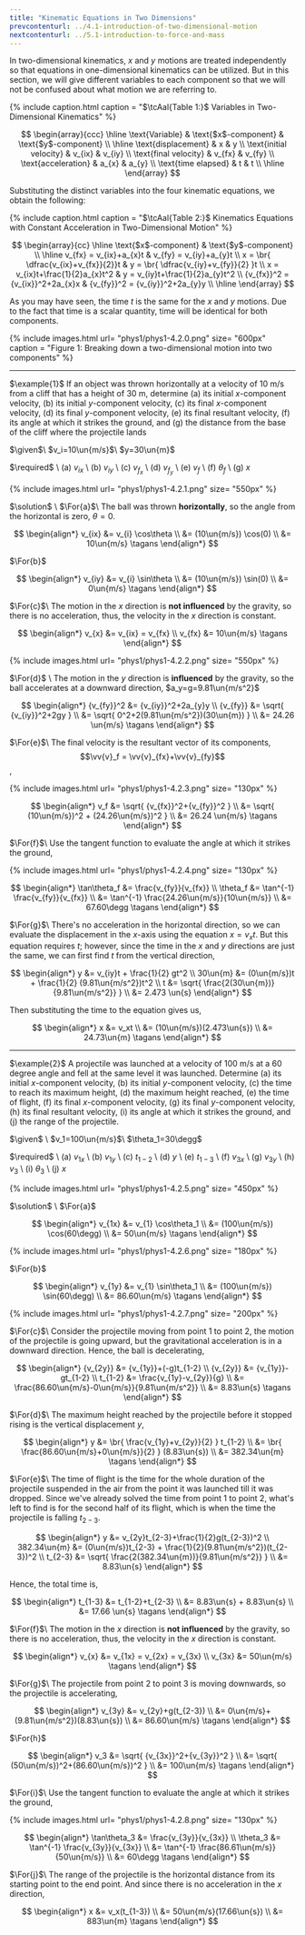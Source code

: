 ```yaml
---
title: "Kinematic Equations in Two Dimensions"
prevcontenturl: ../4.1-introduction-of-two-dimensional-motion
nextcontenturl: ../5.1-introduction-to-force-and-mass
---
```





In two-dimensional kinematics, $x$ and $y$ motions are treated independently so that equations in one-dimensional kinematics can be utilized. But in this section, we will give different variables to each component so that we will not be confused about what motion we are referring to.

{% include caption.html 
    caption = "$\tcAal{Table 1:}$ Variables in Two-Dimensional Kinematics"
%}

$$
\begin{array}{ccc}
	\hline
	\text{Variable} & \text{$x$-component} & \text{$y$-component} \\
	\hline
	\text{displacement}	    & x		    & y \\
	\text{initial velocity}	& v_{ix}	& v_{iy} \\
	\text{final velocity}	& v_{fx}	& v_{fy} \\
	\text{acceleration}	    & a_{x}		& a_{y} \\
	\text{time elapsed}	    & t			& t	 \\
	\hline
\end{array}
$$





Substituting the distinct variables into the four kinematic equations, we obtain the following: 


{% include caption.html 
    caption = "$\tcAal{Table 2:}$ Kinematics Equations with Constant Acceleration in Two-Dimensional Motion"
%}

$$
\begin{array}{cc}
	\hline
	\text{$x$-component} & \text{$y$-component} \\
	\hline
	v_{fx} = v_{ix}+a_{x}t			    & v_{fy} = v_{iy}+a_{y}t	\\
	x = \br{ \dfrac{v_{ix}+v_{fx}}{2}}t 	& y = \br{ \dfrac{v_{iy}+v_{fy}}{2} }t \\
	x = v_{ix}t+\frac{1}{2}a_{x}t^2	    & y = v_{iy}t+\frac{1}{2}a_{y}t^2 \\
	{v_{fx}}^2 = {v_{ix}}^2+2a_{x}x	    & {v_{fy}}^2 = {v_{iy}}^2+2a_{y}y \\	
	\hline
\end{array}
$$







As you may have seen, the time $t$ is the same for the $x$ and $y$ motions. Due to the fact that time is a scalar quantity, time will be identical for both components.




{% include images.html 
    url= "phys1/phys1-4.2.0.png" 
    size= "600px"
    caption = "Figure 1: Breaking down a two-dimensional motion into two components"
%}


---
$\example{1}$
If an object was thrown horizontally at a velocity of 10 m/s from a cliff that has a height of 30 m, determine (a) its initial $x$-component velocity,  (b)  its  initial  $y$-component  velocity,  (c)  its  final  $x$-component velocity, (d) its final $y$-component velocity, (e) its final resultant velocity, (f) its angle at which it strikes the ground, and (g) the distance from the base of the cliff where the projectile lands

$\given$\\
$v_i=10\un{m/s}$\\
$y=30\un{m}$


$\required$ \\
(a) $v_{ix}$ \\
(b) $v_{iy}$ \\
(c) $v_{f_x}$ \\
(d) $v_{f_y}$ \\
(e) $v_{f}$ \\
(f) $\theta_f$ \\
(g) $x$




{% include images.html 
    url= "phys1/phys1-4.2.1.png" 
    size= "550px"
%}


$\solution$ \\
$\For{a}$\\
The ball was thrown **horizontally**, so the angle from the horizontal is zero, $\theta=0$.

$$
\begin{align*}
	v_{ix} &= v_{i} \cos\theta \\
	&= (10\un{m/s}) \cos(0) \\
	&= 10\un{m/s}		\tagans
\end{align*}
$$

$\For{b}$

$$
\begin{align*}
	v_{iy} &= v_{i} \sin\theta \\
	&= (10\un{m/s}) \sin(0) \\
	&= 0\un{m/s}		\tagans
\end{align*}
$$



$\For{c}$\\
The motion in the $x$ direction is **not influenced** by the gravity, so there is no acceleration, thus, the velocity in the $x$ direction is constant.

$$
\begin{align*}
	v_{x} &= v_{ix} = v_{fx} \\
	v_{fx} &= 10\un{m/s}	\tagans
\end{align*}
$$

{% include images.html 
    url= "phys1/phys1-4.2.2.png" 
    size= "550px"
%}




$\For{d}$ \\
The motion in the $y$ direction is **influenced** by the gravity, so the ball accelerates at a downward direction, $a_y=g=9.81\un{m/s^2}$

$$
\begin{align*}
	{v_{fy}}^2 &= {v_{iy}}^2+2a_{y}y \\
	{v_{fy}} &= \sqrt{ {v_{iy}}^2+2gy } \\
	&= \sqrt{ 0^2+2(9.81\un{m/s^2})(30\un{m}) } \\
	&= 24.26 \un{m/s}		\tagans
\end{align*}
$$



$\For{e}$\\
The final velocity is the resultant vector of its components, $$\vv{v}_f = \vv{v}_{fx}+\vv{v}_{fy}$$,

{% include images.html 
    url= "phys1/phys1-4.2.3.png" 
    size= "130px"
%}

$$
\begin{align*}
	v_f &= \sqrt{ {v_{fx}}^2+{v_{fy}}^2 } \\
	&= \sqrt{ (10\un{m/s})^2 + (24.26\un{m/s})^2 } \\
	&=  26.24 \un{m/s} 	\tagans
\end{align*}
$$



$\For{f}$\\
Use the tangent function to evaluate the angle at which it strikes the ground,

{% include images.html 
    url= "phys1/phys1-4.2.4.png" 
    size= "130px"
%}

$$
\begin{align*}
	\tan\theta_f &= \frac{v_{fy}}{v_{fx}} \\
	\theta_f &= \tan^{-1} \frac{v_{fy}}{v_{fx}} \\
	&= \tan^{-1} \frac{24.26\un{m/s}}{10\un{m/s}} \\
	&= 67.60\degg		\tagans
\end{align*}
$$


$\For{g}$\\
There's no acceleration in the horizontal direction, so we can evaluate the displacement in the $x$-axis using the equation $x=v_xt$. But this equation requires $t$; however, since the time in the $x$ and $y$ directions are just the same, we can first find $t$ from the vertical direction,

$$
\begin{align*}
	y &= v_{iy}t + \frac{1}{2} gt^2 \\
	30\un{m} &= (0\un{m/s})t + \frac{1}{2} (9.81\un{m/s^2})t^2 \\
	t &= \sqrt{ \frac{2(30\un{m})}{9.81\un{m/s^2}} } \\
	&= 2.473 \un{s}
\end{align*}
$$

Then substituting the time to the equation gives us,

$$
\begin{align*}
	x &= v_xt \\
	&= (10\un{m/s})(2.473\un{s}) \\
	&= 24.73\un{m}		\tagans
\end{align*}
$$





















---
$\example{2}$
A projectile was launched at a velocity of 100 m/s at a 60 degree angle and fell at the same level it was launched. Determine 
(a) its initial $x$-component velocity, 
(b) its initial $y$-component velocity, 
(c) the time to reach its maximum height, 
(d) the maximum height reached, 
(e) the time of flight, 
(f) its final $x$-component velocity, 
(g) its final $y$-component velocity, 
(h) its final resultant velocity, 
(i) its angle at which it strikes the ground, and 
(j) the range of the projectile.

$\given$ \\
$v_1=100\un{m/s}$\\
$\theta_1=30\degg$


$\required$ \\
(a) $v_{1x}$ \\
(b) $v_{1y}$ \\
(c) $t_{1-2}$ \\
(d) $y$ \\
(e) $t_{1-3}$ \\
(f) $v_{3x}$ \\
(g) $v_{3y}$ \\
(h) $v_{3}$ \\
(i) $\theta_3$ \\
(j) $x$




{% include images.html 
    url= "phys1/phys1-4.2.5.png" 
    size= "450px"
%}







$\solution$ \\
$\For{a}$

$$
\begin{align*}
	v_{1x} &= v_{1} \cos\theta_1 \\
	&= (100\un{m/s}) \cos(60\degg) \\
	&= 50\un{m/s}		\tagans
\end{align*}
$$

{% include images.html 
    url= "phys1/phys1-4.2.6.png" 
    size= "180px"
%}


$\For{b}$

$$
\begin{align*}
	v_{1y} &= v_{1} \sin\theta_1 \\
	&= (100\un{m/s}) \sin(60\degg) \\
	&= 86.60\un{m/s}		\tagans
\end{align*}
$$

{% include images.html 
    url= "phys1/phys1-4.2.7.png" 
    size= "200px"
%}



$\For{c}$\\
Consider the projectile moving from point 1 to point 2, the motion of the projectile is going upward, but the gravitational acceleration is in a downward direction. Hence, the ball is decelerating, 

$$
\begin{align*}
	{v_{2y}} &= {v_{1y}}+(-g)t_{1-2} \\
	{v_{2y}} &= {v_{1y}}-gt_{1-2} \\
	t_{1-2} &= \frac{v_{1y}-v_{2y}}{g} \\
	&= \frac{86.60\un{m/s}-0\un{m/s}}{9.81\un{m/s^2}} \\
	&= 8.83\un{s}		\tagans
\end{align*}
$$

$\For{d}$\\
The maximum height reached by the projectile before it stopped rising is the vertical displacement $y$,

$$
\begin{align*}
	y &= \br{ \frac{v_{1y}+v_{2y}}{2} } t_{1-2} \\
	&= \br{ \frac{86.60\un{m/s}+0\un{m/s}}{2} } (8.83\un{s}) \\
	&= 382.34\un{m}	\tagans
\end{align*}
$$

$\For{e}$\\
The time of flight is the time for the whole duration of the projectile suspended in the air from the point it was launched till it was dropped. Since we've already solved the time from point 1 to point 2, what's left to find is for the second half of its flight, which is when the time the projectile is falling $t_{2-3}$.

$$
\begin{align*}
	y &= v_{2y}t_{2-3}+\frac{1}{2}g(t_{2-3})^2 \\
	382.34\un{m} &= (0\un{m/s})t_{2-3} + \frac{1}{2}(9.81\un{m/s^2})(t_{2-3})^2 \\
	t_{2-3} &= \sqrt{ \frac{2(382.34\un{m})}{9.81\un{m/s^2}} } \\
	&= 8.83\un{s}	
\end{align*}
$$

Hence, the total time is,

$$
\begin{align*}
	t_{1-3} &= t_{1-2}+t_{2-3} \\
	&= 8.83\un{s} + 8.83\un{s} \\
	&= 17.66 \un{s}		\tagans
\end{align*}
$$


$\For{f}$\\
The motion in the $x$ direction is **not influenced** by the gravity, so there is no acceleration, thus, the velocity in the $x$ direction is constant.

$$
\begin{align*}
	v_{x} &= v_{1x} = v_{2x} = v_{3x} \\
	v_{3x} &= 50\un{m/s}	\tagans
\end{align*}
$$


$\For{g}$\\
The projectile from point 2 to point 3 is moving downwards, so the projectile is accelerating,

$$
\begin{align*}
	v_{3y} &= v_{2y}+g(t_{2-3}) \\
	&= 0\un{m/s}+(9.81\un{m/s^2})(8.83\un{s}) \\
	&= 86.60\un{m/s}        \tagans
\end{align*}
$$



$\For{h}$

$$
\begin{align*}
	v_3 &= \sqrt{ {v_{3x}}^2+{v_{3y}}^2 } \\
	&= \sqrt{ (50\un{m/s})^2+(86.60\un{m/s})^2 } \\
	&= 100\un{m/s}		\tagans
\end{align*} 
$$

$\For{i}$\\
Use the tangent function to evaluate the angle at which it strikes the ground,

{% include images.html 
    url= "phys1/phys1-4.2.8.png" 
    size= "130px"
%}

$$
\begin{align*}
	\tan\theta_3 &= \frac{v_{3y}}{v_{3x}} \\
	\theta_3 &= \tan^{-1} \frac{v_{3y}}{v_{3x}} \\
	&= \tan^{-1} \frac{86.61\un{m/s}}{50\un{m/s}} \\
	&= 60\degg		\tagans
\end{align*}
$$


$\For{j}$\\
The range of the projectile is the horizontal distance from its starting point to the end point. And since there is no acceleration in the $x$ direction,

$$
\begin{align*}
	x &= v_x(t_{1-3}) \\
	&= 50\un{m/s}(17.66\un{s}) \\
	&= 883\un{m}		\tagans
\end{align*}
$$
